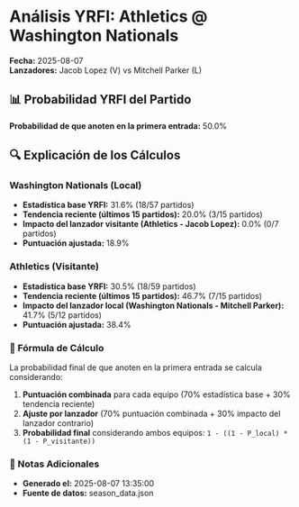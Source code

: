 # Análisis YRFI: Athletics @ Washington Nationals

**Fecha:** 2025-08-07  
**Lanzadores:** Jacob Lopez (V) vs Mitchell Parker (L)

## 📊 Probabilidad YRFI del Partido

**Probabilidad de que anoten en la primera entrada:** 50.0%

## 🔍 Explicación de los Cálculos

### Washington Nationals (Local)
- **Estadística base YRFI:** 31.6% (18/57 partidos)
- **Tendencia reciente (últimos 15 partidos):** 20.0% (3/15 partidos)
- **Impacto del lanzador visitante (Athletics - Jacob Lopez):** 0.0% (0/7 partidos)
- **Puntuación ajustada:** 18.9%

### Athletics (Visitante)
- **Estadística base YRFI:** 30.5% (18/59 partidos)
- **Tendencia reciente (últimos 15 partidos):** 46.7% (7/15 partidos)
- **Impacto del lanzador local (Washington Nationals - Mitchell Parker):** 41.7% (5/12 partidos)
- **Puntuación ajustada:** 38.4%

### 📝 Fórmula de Cálculo

La probabilidad final de que anoten en la primera entrada se calcula considerando:
1. **Puntuación combinada** para cada equipo (70% estadística base + 30% tendencia reciente)
2. **Ajuste por lanzador** (70% puntuación combinada + 30% impacto del lanzador contrario)
3. **Probabilidad final** considerando ambos equipos: `1 - ((1 - P_local) * (1 - P_visitante))`

### 📌 Notas Adicionales

- **Generado el:** 2025-08-07 13:35:00
- **Fuente de datos:** season_data.json
